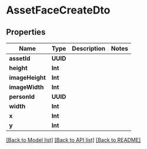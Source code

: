 # AssetFaceCreateDto

## Properties
Name | Type | Description | Notes
------------ | ------------- | ------------- | -------------
**assetId** | **UUID** |  | 
**height** | **Int** |  | 
**imageHeight** | **Int** |  | 
**imageWidth** | **Int** |  | 
**personId** | **UUID** |  | 
**width** | **Int** |  | 
**x** | **Int** |  | 
**y** | **Int** |  | 

[[Back to Model list]](../README.md#documentation-for-models) [[Back to API list]](../README.md#documentation-for-api-endpoints) [[Back to README]](../README.md)


